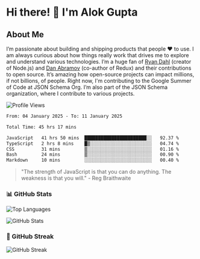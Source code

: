 # Hi there! 👋 I'm Alok Gupta

## About Me
I’m passionate about building and shipping products that people ❤️ to use. I am always curious about how things really work that drives me to explore and understand various technologies. I’m a huge fan of [Ryan Dahl](https://github.com/ry) (creator of Node.js) and [Dan Abramov](https://github.com/gaearon) (co-author of Redux) and their contributions to open source. It’s amazing how open-source projects can impact millions, if not billions, of people. Right now, I'm contributing to the Google Summer of Code at JSON Schema Org. I’m also part of the JSON Schema organization, where I contribute to various projects.

![Profile Views](https://komarev.com/ghpvc/?username=aialok&label=Profile%20views&color=0e75b6&style=flat)

<!--START_SECTION:waka-->

```txt
From: 04 January 2025 - To: 11 January 2025

Total Time: 45 hrs 17 mins

JavaScript   41 hrs 50 mins  ███████████████████████░░   92.37 %
TypeScript   2 hrs 8 mins    █▒░░░░░░░░░░░░░░░░░░░░░░░   04.74 %
CSS          31 mins         ▒░░░░░░░░░░░░░░░░░░░░░░░░   01.16 %
Bash         24 mins         ▒░░░░░░░░░░░░░░░░░░░░░░░░   00.90 %
Markdown     10 mins         ░░░░░░░░░░░░░░░░░░░░░░░░░   00.40 %
```

<!--END_SECTION:waka-->

> "The strength of JavaScript is that you can do anything. The weakness is that you will." - Reg Braithwaite



### 📊 GitHub Stats
![Top Languages](https://github-readme-stats.vercel.app/api/top-langs/?username=aialok&layout=compact)

![GitHub Stats](https://github-readme-stats-peach-pi.vercel.app/api?username=aialok&show_icons=true&hide_title=true&include_all_commits=true&count_private=true&bg_color=45,2b8eaf,b222a8&text_color=ffffff&icon_color=ffffff&title_color=ffffff&border_color=000000)

### 🚀 GitHub Streak
![GitHub Streak](https://github-readme-streak-stats.herokuapp.com/?user=aialok)



